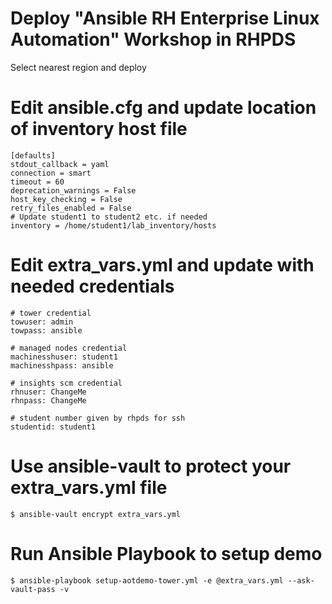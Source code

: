 
# Deploy "Ansible RH Enterprise Linux Automation" Workshop in RHPDS
Select nearest region and deploy

# Edit ansible.cfg and update location of inventory host file
```
[defaults]
stdout_callback = yaml
connection = smart
timeout = 60
deprecation_warnings = False
host_key_checking = False
retry_files_enabled = False
# Update student1 to student2 etc. if needed
inventory = /home/student1/lab_inventory/hosts
```

# Edit extra_vars.yml and update with needed credentials
```
# tower credential
towuser: admin
towpass: ansible

# managed nodes credential
machinesshuser: student1
machinesshpass: ansible

# insights scm credential
rhnuser: ChangeMe
rhnpass: ChangeMe

# student number given by rhpds for ssh
studentid: student1
```
# Use ansible-vault to protect your extra_vars.yml file
```
$ ansible-vault encrypt extra_vars.yml
```
# Run Ansible Playbook to setup demo
```
$ ansible-playbook setup-aotdemo-tower.yml -e @extra_vars.yml --ask-vault-pass -v
```
